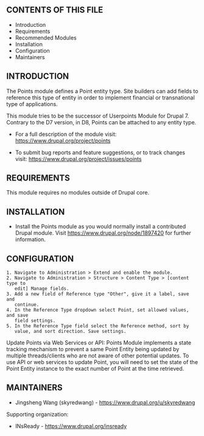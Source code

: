CONTENTS OF THIS FILE
---------------------

* Introduction
* Requirements
* Recommended Modules
* Installation
* Configuration
* Maintainers

INTRODUCTION
------------

The Points module defines a Point entity type. Site builders can add fields to
reference this type of entity in order to implement financial or transnational
type of applications.

This module tries to be the successor of Userpoints Module for Drupal 7.
Contrary to the D7 version, in D8, Points can be attached to any entity type.

* For a full description of the module visit:
  https://www.drupal.org/project/points

* To submit bug reports and feature suggestions, or to track changes visit:
  https://www.drupal.org/project/issues/points

REQUIREMENTS
------------

This module requires no modules outside of Drupal core.


INSTALLATION
------------

* Install the Points module as you would normally install a contributed Drupal
  module. Visit https://www.drupal.org/node/1897420 for further information.

CONFIGURATION
-------------

    1. Navigate to Administration > Extend and enable the module.
    2. Navigate to Administration > Structure > Content Type > [content type to
       edit] Manage fields.
    3. Add a new field of Reference type "Other", give it a label, save and
       continue.
    4. In the Reference Type dropdown select Point, set allowed values, and save
       field settings.
    5. In the Reference Type field select the Reference method, sort by
       value, and sort direction. Save settings.

Update Points via Web Services or API:
Points Module implements a state tracking mechanism to prevent a same Point
Entity being updated by multiple threads/clients who are not aware of other
potential updates. To use API or web services to update Point, you will need to
set the state of the Point Entity instance to the exact number of Point at the
time retrieved.


MAINTAINERS
-----------

* Jingsheng Wang (skyredwang) - https://www.drupal.org/u/skyredwang

Supporting organization:

* INsReady - https://www.drupal.org/insready

